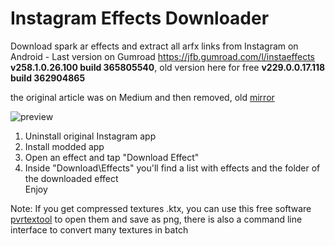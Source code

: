 
# Instagram Effects Downloader
Download spark ar effects and extract all arfx links from Instagram on Android - Last version on Gumroad https://jfb.gumroad.com/l/instaeffects **v258.1.0.26.100 build 365805540**, old version here for free **v229.0.0.17.118 build 362904865**

the original article was on Medium and then removed, old [mirror](https://mrenzullo.altervista.org/Part2.html)

![preview](https://i.ibb.co/6wNjbFj/20210612-021044.jpg)  
1) Uninstall original Instagram app
2) Install modded app
3) Open an effect and tap "Download Effect"
4) Inside "Download\Effects\" you'll find a list with effects and the folder of the downloaded effect  
Enjoy

Note: If you get compressed textures .ktx, you can use this free software [pvrtextool](https://developer.imaginationtech.com/pvrtextool/) to open them and save as png, there is also a command line interface to convert many textures in batch

